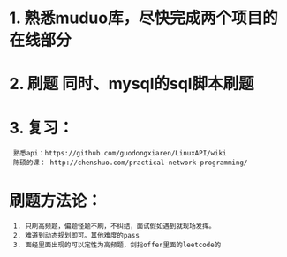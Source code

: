 <!--
 * @Author: your name
 * @Date: 2020-11-27 08:21:52
 * @LastEditTime: 2020-11-29 16:19:14
 * @LastEditors: Please set LastEditors
 * @Description: In User Settings Edit
 * @FilePath: /note/学习计划.md
-->
# 
# 1. 熟悉muduo库，尽快完成两个项目的在线部分
# 2. 刷题 同时、mysql的sql脚本刷题
# 3. 复习：
     熟悉api：https://github.com/guodongxiaren/LinuxAPI/wiki 
     陈硕的课： http://chenshuo.com/practical-network-programming/
# 刷题方法论：
     1. 只刷高频题，偏题怪题不刷，不纠结，面试假如遇到就现场发挥。
     2. 难道到动态规划即可。其他难度的pass
     3. 面经里面出现的可以定性为高频题，剑指offer里面的leetcode的